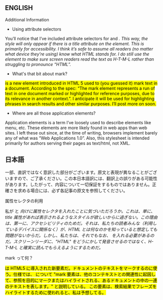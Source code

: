 ENGLISH 
----------
Additional Information

- Using attribute selectors

You’ll notice that I’ve included attribute selectors for <abbr> and <dfn>. This way, the style will only appear if there is a title attribute on the element. This is primarily for accessibility. I think it’s safe to assume all readers (no matter what device they’re using) know what HTML stands for. I do still use the <abbr> element to make sure screen readers read the text as H-T-M-L rather than struggling to pronounce “HTML”.

- What's that bit about mark?

<mark> is a new element introduced in HTML 5 used to (you guessed it) mark text in a document. According to the spec: “The mark element represents a run of text in one document marked or highlighted for reference purposes, due to its relevance in another context.”. I anticipate it will be used for highlighting phrases in search results and other similar purposes. I’ll post more on <mark> soon.

- Where are all those application elements?

Application elements is a term I’ve loosely used to describe elements like menu, etc. These elements are more likely found in web apps than web sites. I left these out since, at the time of writing, browsers implement barely any of what was “Web Applications 1.0”. Also, this stylesheet is intended primarily for authors serving their pages as text/html, not XML.

日本語
--------

一部、直訳ではなく意訳した部分がございます。原文と表現が異なることがございますので、ご了承ください。この本日本語訳には、翻訳上の誤りがある可能性があります。したがって、内容について一切保証をするものではありません。正確さを求める場合には、必ず各記事の原文を参照してください。

属性セレクタの利用

私が <abbr> と <dfn> 向けに属性セレクタを入れたことに気づいただろうか。これは、単に、title 属性があれば表示されるようなスタイルが欲しいからに過ぎない。この理由は、第一に、アクセシビリティのためだ。それは、私たちの読者みんな（利用しているデバイスに関係なく）が、HTML とは何なのかを知っていると想定しても問題がないからだ。しかし、私たちは、それでもなお、<abbr> を入れる必要があるのだ。スクリーンリーダに、"HTML" をどうにかして発音させるのではなく、H-T-M-L と確実に読んでもらえるようにするためだ。

mark って何？

<mark> は HTML5 に導入された新要素だ。ドキュメントのテキストをマークするのに使う。仕様では、<mark> について "mark 要素は、他のコンテキストとの関連性に起因して、参照を目的にマークまたはハイライトされる、あるドキュメントの中の一連のテキストを表します。" と説明している。	この要素は、検索結果でフレーズをハイライトするために使われると、私は予想してる。
